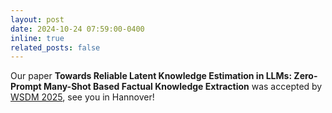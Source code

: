 ```yaml
---
layout: post
date: 2024-10-24 07:59:00-0400
inline: true
related_posts: false
---
```


Our paper **Towards Reliable Latent Knowledge Estimation in LLMs: Zero-Prompt Many-Shot Based Factual Knowledge Extraction** was accepted by [WSDM 2025](https://www.wsdm-conference.org/2025/), see you in Hannover!
